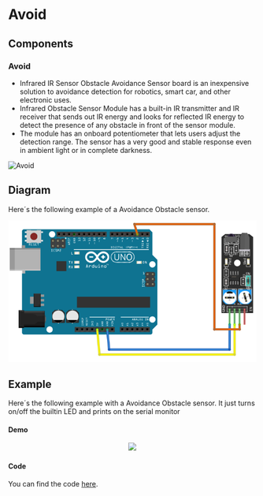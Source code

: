 # Avoid

## Components 
### Avoid

* Infrared IR Sensor Obstacle Avoidance Sensor board is an inexpensive solution to avoidance detection for robotics, smart car, and other electronic uses.
* Infrared Obstacle Sensor Module has a built-in IR transmitter and IR receiver that sends out IR energy and looks for reflected IR energy to detect the presence of any obstacle in front of the sensor module. 
* The module has an onboard potentiometer that lets users adjust the detection range. The sensor has a very good and stable response even in ambient light or in complete darkness.

<img title="Avoid" src="https://miro.medium.com/max/765/1*B9pjdEWpwdqFgGM0MdUbCw.jpeg" width=200/>

## Diagram

Here´s the following example of a Avoidance Obstacle sensor.

![Avoid diagram](./img/Avoid_diagram.png)

## Example

Here´s the following example with a Avoidance Obstacle sensor. It just turns on/off the builtin LED and prints on the serial monitor

#### Demo
<p align="center"><img src="./img/Avoid_demo.gif"/></p>

#### Code

You can find the code [here](./Avoid.ino).
